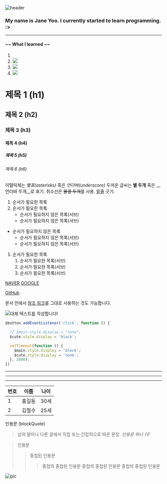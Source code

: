 <!-- Header -->
![header](https://capsule-render.vercel.app/api?type=Waving&color=gradient&height=300&section=header&text=Hi%20there!!%20:>&fontSize=90)

<!-- 소개 -->
### My name is Jane Yoo. I currently started to learn programming. :>

---
<!-- 무엇을 배웠는가? -->
#### ~~ What I learned ~~
1. <!-- java --> 
2. <!-- HTML --> <img src="https://img.shields.io/badge/HTML-E34F26?style=flat&logo=html5&logoColor=white" />
3. <!-- CSS --> <img src="https://img.shields.io/badge/CSS-1572B6?style=flat&logo=css3&logoColor=white" />
4. <!-- JavaScript --> <img src="https://img.shields.io/badge/JavaScript-F7DF1E?style=flat-square&logo=JavaScript&logoColor=black" />


<!--
**Jane0628/Jane0628** is a ✨ _special_ ✨ repository because its `README.md` (this file) appears on your GitHub profile.

Here are some ideas to get you started:

- 🔭 I’m currently working on ...
- 🌱 I’m currently learning ...
- 👯 I’m looking to collaborate on ...
- 🤔 I’m looking for help with ...
- 💬 Ask me about ...
- 📫 How to reach me: ...
- 😄 Pronouns: ...
- ⚡ Fun fact: ...
-->


# 제목 1 (h1)
## 제목 2 (h2)
### 제목 3 (h3)
#### 제목 4 (h4)
##### 제목 5 (h5)
###### 제목 6 (h6)

이탤릭체는 *별표(asterisks)* 혹은 _언더바(underscore)_
두꺼운 글씨는 **별 두개** 혹은 __언더바 두개__로 표기.
취소선은 ~~물결 두개~~를 사용.
<u>밑줄</u> 긋기.

1. 순서가 필요한 목록
1. 순서가 필요한 목록
    - 순서가 필요하지 않은 목록(서브)
    - 순서가 필요하지 않은 목록(서브)

- 순서가 필요하지 않은 목록
    - 순서가 필요하지 않은 목록(서브)
    - 순서가 필요하지 않은 목록(서브)

1. 순서가 필요한 목록
    1. 순서가 필요한 목록(서브)
    1. 순서가 필요한 목록(서브)
    1. 순서가 필요한 목록(서브)

[NAVER](https://www.naver.com)
[GOOGLE](https://www.google.com "링크 설명(title) 작성")

[GitHub][1]

문서 안에서 [참조 링크]를 그대로 사용하는 것도 가능합니다.

[1]: https://github.com/Jane0628
[참조 링크]: https://www.naver.com


![대체 텍스트를 작성합니다!](https://images-ext-2.discordapp.net/external/bVaGOBPEJMPbLwIds50TjKlrFSAIKNoiwB9a0AwXXDs/https/github.githubassets.com/images/mona-whisper.gif?width=186&height=186 "귀여운 깃허브 고앵이입니다.")

```javascript
$button.addEventListener('click', function () {

  // $main.style.display = "none";
  $cute.style.display = 'block';

  setTimeout(function () {
    $main.style.display = 'block';
    $cute.style.display = 'none';
  }, 2000);
})
```

---
***
___

|번호|이름|나이|
|---|---|---|
|1|홍길동|30세|
|2|김철수|25세|

인용문 (blockQuote)

> 남의 말이나 다른 글에서 직접 또는 간접적으로 따온 문장.
> _인용문 하나 더!_

> 인용문
>> 중첩된 인용문
>>> 중첩의 중첩된 인용문
>>> 중첩의 중첩된 인용문
>>> 중첩의 중첩된 인용문

<img src="https://images-ext-2.discordapp.net/external/bVaGOBPEJMPbLwIds50TjKlrFSAIKNoiwB9a0AwXXDs/https/github.githubassets.com/images/mona-whisper.gif?width=186&height=186" alt="pic"/>
